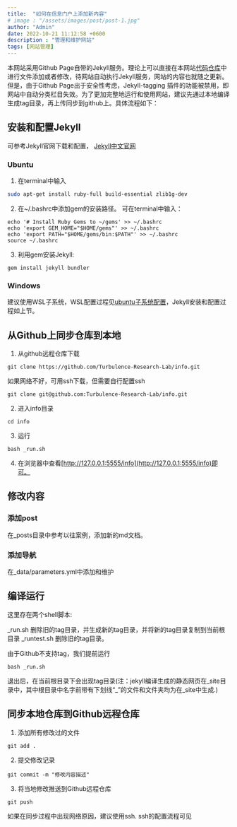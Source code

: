 ```yaml
---
title:  "如何在信息门户上添加新内容"
# image : "/assets/images/post/post-1.jpg"
author: "Admin"
date: 2022-10-21 11:12:58 +0600
description : "管理和维护网站"
tags: [网站管理]
---
```


本网站采用Github Page自带的Jekyll服务。理论上可以直接在本网站[代码仓库](https://github.com/Turbulence-Research-Lab/info)中进行文件添加或者修改，待网站自动执行Jekyll服务，网站的内容也就随之更新。但是，由于Github Page出于安全性考虑，Jekyll-tagging 插件的功能被禁用，即网站中自动分类栏目失效。为了更加完整地运行和使用网站，建议先通过本地编译生成tag目录，再上传同步到github上。具体流程如下：

## 安装和配置Jekyll

可参考Jekyll官网下载和配置， [Jekyll中文官网](https://www.jekyll.com.cn/)

### Ubuntu
1. 在terminal中输入
```bash
sudo apt-get install ruby-full build-essential zlib1g-dev
```
2. 在~/.bashrc中添加gem的安装路径。
可在terminal中输入：
```
echo '# Install Ruby Gems to ~/gems' >> ~/.bashrc
echo 'export GEM_HOME="$HOME/gems"' >> ~/.bashrc
echo 'export PATH="$HOME/gems/bin:$PATH"' >> ~/.bashrc
source ~/.bashrc
```
3. 利用gem安装Jekyll:

```
gem install jekyll bundler
```

### Windows
建议使用WSL子系统，WSL配置过程见[ubuntu子系统配置](https://zhuanlan.zhihu.com/p/76032647)，Jekyll安装和配置过程如上节。

## 从Github上同步仓库到本地
1. 从github远程仓库下载
```
git clone https://github.com/Turbulence-Research-Lab/info.git
```
如果网络不好，可用ssh下载，但需要自行配置ssh
```
git clone git@github.com:Turbulence-Research-Lab/info.git
```
2. 进入info目录
```
cd info
```
3. 运行
```
bash _run.sh
```
4. 在浏览器中查看[http://127.0.0.1:5555/info](http://127.0.0.1:5555/info)即可。

## 修改内容
### 添加post
在_posts目录中参考以往案例，添加新的md文档。

### 添加导航

在_data/parameters.yml中添加和维护

## 编译运行
这里存在两个shell脚本:

_run.sh 删除旧的tag目录，并生成新的tag目录，并将新的tag目录复制到当前根目录
_runtest.sh 删除旧的tag目录。

由于Github不支持tag，我们提前运行
```
bash _run.sh
```
退出后，在当前根目录下会出现tag目录(注：jekyll编译生成的静态网页在_site目录中，其中根目录中名字前带有下划线“_”的文件和文件夹均为在_site中生成.)

## 同步本地仓库到Github远程仓库
1. 添加所有修改过的文件
```
git add .
```
2. 提交修改记录
```
git commit -m "修改内容描述"
```
3. 将当地修改推送到Github远程仓库
```
git push
```

如果在同步过程中出现网络原因，建议使用ssh. ssh的配置流程可见
